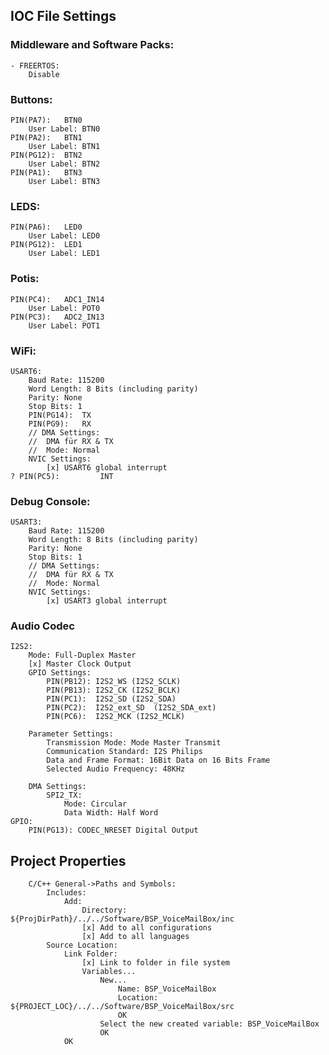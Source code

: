 
## IOC File Settings

### Middleware and Software Packs:
	- FREERTOS:
		Disable



### Buttons:
	PIN(PA7):	BTN0
		User Label:	BTN0
	PIN(PA2):	BTN1
		User Label:	BTN1
	PIN(PG12):	BTN2
		User Label:	BTN2
	PIN(PA1):	BTN3
		User Label:	BTN3


### LEDS:
	PIN(PA6): 	LED0
		User Label: LED0
	PIN(PG12): 	LED1
		User Label: LED1
		
### Potis:
	PIN(PC4):	ADC1_IN14
		User Label:	POT0
	PIN(PC3):	ADC2_IN13
		User Label:	POT1
		
### WiFi:
	USART6:
		Baud Rate: 115200
		Word Length: 8 Bits (including parity)
		Parity: None
		Stop Bits: 1
		PIN(PG14): 	TX 
		PIN(PG9): 	RX
		// DMA Settings:
		// 	DMA für RX & TX
		// 	Mode: Normal
		NVIC Settings:
			[x] USART6 global interrupt
	? PIN(PC5):			INT
	
### Debug Console:
	USART3:
		Baud Rate: 115200
		Word Length: 8 Bits (including parity)
		Parity: None
		Stop Bits: 1
		// DMA Settings: 
		// 	DMA für RX & TX
		// 	Mode: Normal
		NVIC Settings:
			[x] USART3 global interrupt
			
### Audio Codec
	I2S2:
		Mode: Full-Duplex Master
		[x] Master Clock Output
		GPIO Settings:
			PIN(PB12): I2S2_WS (I2S2_SCLK)
			PIN(PB13): I2S2_CK (I2S2_BCLK)
			PIN(PC1):  I2S2_SD (I2S2_SDA)
			PIN(PC2):  I2S2_ext_SD 	(I2S2_SDA_ext)
			PIN(PC6):  I2S2_MCK (I2S2_MCLK)
			
		Parameter Settings:
			Transmission Mode: Mode Master Transmit
			Communication Standard: I2S Philips
			Data and Frame Format: 16Bit Data on 16 Bits Frame
			Selected Audio Frequency: 48KHz
			
		DMA Settings:
			SPI2_TX:
				Mode: Circular
				Data Width: Half Word
	GPIO:
		PIN(PG13): CODEC_NRESET Digital Output
	
		
		
## Project Properties
		C/C++ General->Paths and Symbols:
			Includes:
				Add:
					Directory: ${ProjDirPath}/../../Software/BSP_VoiceMailBox/inc
					[x] Add to all configurations
					[x] Add to all languages
			Source Location:
				Link Folder:
					[x] Link to folder in file system
					Variables...
						New...
							Name: BSP_VoiceMailBox
							Location: ${PROJECT_LOC}/../../Software/BSP_VoiceMailBox/src
							OK
						Select the new created variable: BSP_VoiceMailBox
						OK
				OK
				